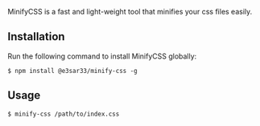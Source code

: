 MinifyCSS is a fast and light-weight tool that minifies your css files easily.

## Installation

Run the following command to install MinifyCSS globally:

```
$ npm install @e3sar33/minify-css -g
```

## Usage
```
$ minify-css /path/to/index.css
```